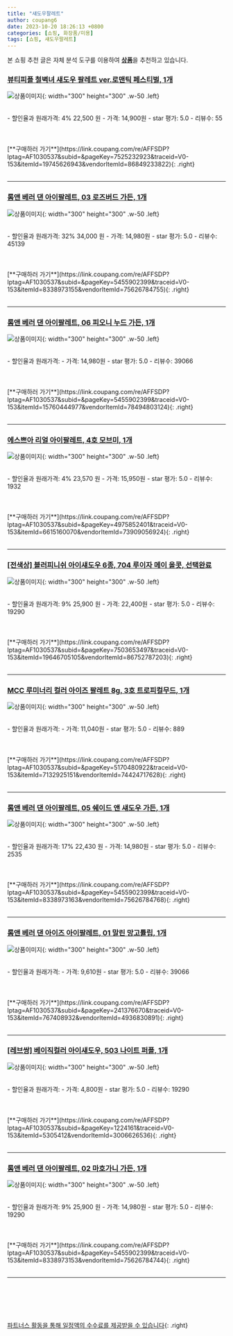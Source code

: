 ```yaml
---
title: "섀도우팔레트"
author: coupang6
date: 2023-10-20 18:26:13 +0800
categories: [쇼핑, 화장품/미용]
tags: [쇼핑, 섀도우팔레트]
---
```


본 쇼핑 추천 글은 자체 분석 도구를 이용하여 [**상품**](https://link.coupang.com/a/bao1ui)을 추천하고 있습니다.

### [뷰티피플 철벽녀 섀도우 팔레트 ver.로맨틱 페스티벌, 1개](https://link.coupang.com/re/AFFSDP?lptag=AF1030537&subid=&pageKey=7525232923&traceid=V0-153&itemId=19745626943&vendorItemId=86849233822)

![상품이미지](https://thumbnail8.coupangcdn.com/thumbnails/remote/230x230ex/image/vendor_inventory/f8a4/e01f2279ca97733a741d41c6bb684aa3e2a7e0207fb2ce96648cb02b56e2.jpg){: width="300" height="300" .w-50 .left}


<br>
- 할인율과 원래가격: 4%  22,500   원
- 가격: 14,900원
- star 평가: 5.0
- 리뷰수: 55
<br>
<br>
<br>
<br>
[**구매하러 가기**](https://link.coupang.com/re/AFFSDP?lptag=AF1030537&subid=&pageKey=7525232923&traceid=V0-153&itemId=19745626943&vendorItemId=86849233822){: .right}
<br>
<br>

---

### [롬앤 베러 댄 아이팔레트, 03 로즈버드 가든, 1개](https://link.coupang.com/re/AFFSDP?lptag=AF1030537&subid=&pageKey=5455902399&traceid=V0-153&itemId=8338973155&vendorItemId=75626784755)

![상품이미지](https://thumbnail7.coupangcdn.com/thumbnails/remote/230x230ex/image/retail/images/1213982110520682-e723858e-b30e-426c-a1c1-b66b4c9513ad.jpg){: width="300" height="300" .w-50 .left}


<br>
- 할인율과 원래가격: 32%  34,000   원
- 가격: 14,980원
- star 평가: 5.0
- 리뷰수: 45139
<br>
<br>
<br>
<br>
[**구매하러 가기**](https://link.coupang.com/re/AFFSDP?lptag=AF1030537&subid=&pageKey=5455902399&traceid=V0-153&itemId=8338973155&vendorItemId=75626784755){: .right}
<br>
<br>

---

### [롬앤 베러 댄 아이팔레트, 06 피오니 누드 가든, 1개](https://link.coupang.com/re/AFFSDP?lptag=AF1030537&subid=&pageKey=5455902399&traceid=V0-153&itemId=15760444977&vendorItemId=78494803124)

![상품이미지](https://thumbnail6.coupangcdn.com/thumbnails/remote/230x230ex/image/retail/images/4530817025483809-14259da3-cacb-4d3f-bde8-41122b6f063e.jpg){: width="300" height="300" .w-50 .left}


<br>
- 할인율과 원래가격: 
- 가격: 14,980원
- star 평가: 5.0
- 리뷰수: 39066
<br>
<br>
<br>
<br>
[**구매하러 가기**](https://link.coupang.com/re/AFFSDP?lptag=AF1030537&subid=&pageKey=5455902399&traceid=V0-153&itemId=15760444977&vendorItemId=78494803124){: .right}
<br>
<br>

---

### [에스쁘아 리얼 아이팔레트, 4호 모브미, 1개](https://link.coupang.com/re/AFFSDP?lptag=AF1030537&subid=&pageKey=4975852401&traceid=V0-153&itemId=6615160070&vendorItemId=73909056924)

![상품이미지](https://thumbnail7.coupangcdn.com/thumbnails/remote/230x230ex/image/retail/images/3563243097764332-1bba8f30-a02d-40e7-b7c0-1d5a93b68aa6.jpg){: width="300" height="300" .w-50 .left}


<br>
- 할인율과 원래가격: 4%  23,570   원
- 가격: 15,950원
- star 평가: 5.0
- 리뷰수: 1932
<br>
<br>
<br>
<br>
[**구매하러 가기**](https://link.coupang.com/re/AFFSDP?lptag=AF1030537&subid=&pageKey=4975852401&traceid=V0-153&itemId=6615160070&vendorItemId=73909056924){: .right}
<br>
<br>

---

### [[전색상] 블러피니쉬 아이섀도우 6종, 704 루이자 메이 올콧, 선택완료](https://link.coupang.com/re/AFFSDP?lptag=AF1030537&subid=&pageKey=7503653497&traceid=V0-153&itemId=19646705105&vendorItemId=86752787203)

![상품이미지](https://thumbnail8.coupangcdn.com/thumbnails/remote/230x230ex/image/vendor_inventory/c68b/ab60a879c807e0c1311e05b8cf537d74b4053aabf0cb20dffd80354e9aaa.png){: width="300" height="300" .w-50 .left}


<br>
- 할인율과 원래가격: 9%  25,900   원
- 가격: 22,400원
- star 평가: 5.0
- 리뷰수: 19290
<br>
<br>
<br>
<br>
[**구매하러 가기**](https://link.coupang.com/re/AFFSDP?lptag=AF1030537&subid=&pageKey=7503653497&traceid=V0-153&itemId=19646705105&vendorItemId=86752787203){: .right}
<br>
<br>

---

### [MCC 루미너리 컬러 아이즈 팔레트 8g, 3호 트로피컬무드, 1개](https://link.coupang.com/re/AFFSDP?lptag=AF1030537&subid=&pageKey=5170480922&traceid=V0-153&itemId=7132925151&vendorItemId=74424717628)

![상품이미지](https://thumbnail6.coupangcdn.com/thumbnails/remote/230x230ex/image/retail/images/2021/03/12/11/8/3691f051-21c1-4d8f-8804-b8200b2c9b7a.jpg){: width="300" height="300" .w-50 .left}


<br>
- 할인율과 원래가격: 
- 가격: 11,040원
- star 평가: 5.0
- 리뷰수: 889
<br>
<br>
<br>
<br>
[**구매하러 가기**](https://link.coupang.com/re/AFFSDP?lptag=AF1030537&subid=&pageKey=5170480922&traceid=V0-153&itemId=7132925151&vendorItemId=74424717628){: .right}
<br>
<br>

---

### [롬앤 베러 댄 아이팔레트, 05 쉐이드 앤 섀도우 가든, 1개](https://link.coupang.com/re/AFFSDP?lptag=AF1030537&subid=&pageKey=5455902399&traceid=V0-153&itemId=8338973163&vendorItemId=75626784768)

![상품이미지](https://thumbnail6.coupangcdn.com/thumbnails/remote/230x230ex/image/retail/images/4692917476104052-e12a9dd4-fb9b-4414-ab58-492191ec9f83.jpg){: width="300" height="300" .w-50 .left}


<br>
- 할인율과 원래가격: 17%  22,430   원
- 가격: 14,980원
- star 평가: 5.0
- 리뷰수: 2535
<br>
<br>
<br>
<br>
[**구매하러 가기**](https://link.coupang.com/re/AFFSDP?lptag=AF1030537&subid=&pageKey=5455902399&traceid=V0-153&itemId=8338973163&vendorItemId=75626784768){: .right}
<br>
<br>

---

### [롬앤 베러 댄 아이즈 아이팔레트, 01 말린 망고튤립, 1개](https://link.coupang.com/re/AFFSDP?lptag=AF1030537&subid=&pageKey=241376670&traceid=V0-153&itemId=767408932&vendorItemId=4936830891)

![상품이미지](https://thumbnail9.coupangcdn.com/thumbnails/remote/230x230ex/image/retail/images/3733692954561846-a333fb5a-c253-48c9-b9e2-122e41eceb3e.jpg){: width="300" height="300" .w-50 .left}


<br>
- 할인율과 원래가격: 
- 가격: 9,610원
- star 평가: 5.0
- 리뷰수: 39066
<br>
<br>
<br>
<br>
[**구매하러 가기**](https://link.coupang.com/re/AFFSDP?lptag=AF1030537&subid=&pageKey=241376670&traceid=V0-153&itemId=767408932&vendorItemId=4936830891){: .right}
<br>
<br>

---

### [[레브쌍] 베이직컬러 아이섀도우, 503 나이트 퍼플, 1개](https://link.coupang.com/re/AFFSDP?lptag=AF1030537&subid=&pageKey=1224161&traceid=V0-153&itemId=5305412&vendorItemId=3006626536)

![상품이미지](https://thumbnail9.coupangcdn.com/thumbnails/remote/230x230ex/image/vendor_inventory/b098/65d69334ae933a96f3bf444924efdc78ef22891b54e50e4a2439a616feb7.jpg){: width="300" height="300" .w-50 .left}


<br>
- 할인율과 원래가격: 
- 가격: 4,800원
- star 평가: 5.0
- 리뷰수: 19290
<br>
<br>
<br>
<br>
[**구매하러 가기**](https://link.coupang.com/re/AFFSDP?lptag=AF1030537&subid=&pageKey=1224161&traceid=V0-153&itemId=5305412&vendorItemId=3006626536){: .right}
<br>
<br>

---

### [롬앤 베러 댄 아이팔레트, 02 마호가니 가든, 1개](https://link.coupang.com/re/AFFSDP?lptag=AF1030537&subid=&pageKey=5455902399&traceid=V0-153&itemId=8338973153&vendorItemId=75626784744)

![상품이미지](https://thumbnail8.coupangcdn.com/thumbnails/remote/230x230ex/image/retail/images/1657525133886829-68d7ed11-9e5d-4af5-84eb-62de2196d331.jpg){: width="300" height="300" .w-50 .left}


<br>
- 할인율과 원래가격: 9%  25,900   원
- 가격: 14,980원
- star 평가: 5.0
- 리뷰수: 19290
<br>
<br>
<br>
<br>
[**구매하러 가기**](https://link.coupang.com/re/AFFSDP?lptag=AF1030537&subid=&pageKey=5455902399&traceid=V0-153&itemId=8338973153&vendorItemId=75626784744){: .right}
<br>
<br>

---
<br><br><br><br><br> [파트너스 활동을 통해 일정액의 수수료를 제공받을 수 있습니다](https://link.coupang.com/a/bao1ui){: .right}